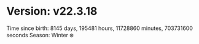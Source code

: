 # Version: v22.3.18
Time since birth: 8145 days, 195481 hours, 11728860 minutes, 703731600 seconds
Season: Winter ❄️
